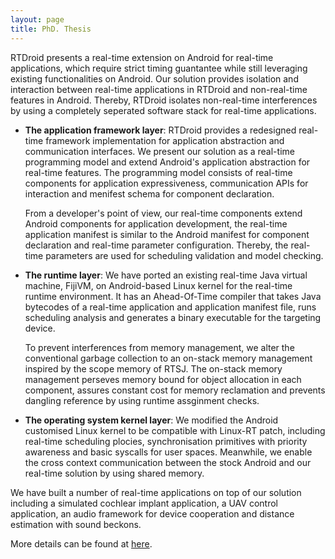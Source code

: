 ```yaml
---
layout: page
title: PhD. Thesis
---
```


RTDroid presents a real-time extension on Android for real-time applications,
which require strict timing guantantee while still leveraging existing
functionalities on Android. Our solution provides isolation and interaction
between real-time applications in RTDroid and non-real-time features in
Android. Thereby, RTDroid isolates non-real-time interferences by using a
completely seperated software stack for real-time applications.


* __The application framework layer__: RTDroid provides a redesigned real-time
  framework implementation for application abstraction and communication
  interfaces. We present our solution as a real-time programming model and
  extend Android's application abstraction for real-time features. The
  programming model consists of real-time components for application
  expressiveness, communication APIs for interaction and menifest schema for
  component declaration.

  From a developer's point of view, our real-time components extend Android
  components for application development, the real-time application manifest is
  similar to the Android manifest for component declaration and real-time
  parameter configuration. Thereby, the real-time parameters are used for
  scheduling validation and model checking.

* __The runtime layer__: We have ported an existing real-time Java virtual
  machine, FijiVM, on Android-based Linux kernel for the real-time runtime
  environment. It has an Ahead-Of-Time compiler that takes Java bytecodes of a
  real-time application and application manifest file, runs scheduling analysis
  and generates a binary executable for the targeting device.

  To prevent interferences from memory management, we alter the conventional
  garbage collection to an on-stack memory management inspired by the scope
  memory of RTSJ. The on-stack memory management perseves memory bound for
  object allocation in each component, assures constant cost for memory
  reclamation and prevents dangling reference by using runtime assginment
  checks.

* __The operating system kernel layer__: We modified the Android customised
  Linux kernel to be compatible with Linux-RT patch, including real-time
  scheduling plocies, synchronisation primitives with priority awareness and
  basic syscalls for user spaces. Meanwhile, we enable the cross context
  communication between the stock Android and our real-time solution by using
  shared memory.

We have built a number of real-time applications on top of our solution
including a simulated cochlear implant application, a UAV control application,
an audio framework for device cooperation and distance estimation with sound
beckons.


More details can be found at [here](http://rtdroid.cse.buffalo.edu).
